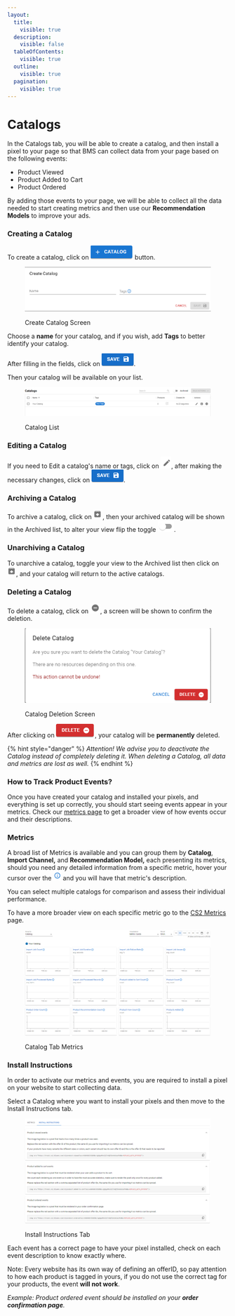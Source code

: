```yaml
---
layout:
  title:
    visible: true
  description:
    visible: false
  tableOfContents:
    visible: true
  outline:
    visible: true
  pagination:
    visible: true
---
```


# Catalogs

In the Catalogs tab, you will be able to create a catalog, and then install a pixel to your page so that BMS can collect data from your page based on the following events:

* Product Viewed
* Product Added to Cart
* Product Ordered

By adding those events to your page, we will be able to collect all the data needed to start creating metrics and then use our **Recommendation Models** to improve your ads.

### Creating a Catalog

To create a catalog, click on <img src="../../.gitbook/assets/image (16) (6) (1).png" alt="Create Catalog" data-size="line"> button.

<figure><img src="../../.gitbook/assets/image (17) (6) (1).png" alt="" width="539"><figcaption><p>Create Catalog Screen</p></figcaption></figure>

Choose a **name** for your catalog, and if you wish, add **Tags** to better identify your catalog.

After filling in the fields, click on <img src="../../.gitbook/assets/image (18) (6) (1).png" alt="Save" data-size="line">.

Then your catalog will be available on your list.

<figure><img src="../../.gitbook/assets/image (19) (6) (1).png" alt=""><figcaption><p>Catalog List</p></figcaption></figure>

### Editing a Catalog

If you need to Edit a catalog's name or tags, click on <img src="../../.gitbook/assets/image (20) (4) (1).png" alt="Edit" data-size="line">, after making the necessary changes, click on <img src="../../.gitbook/assets/image (21) (2) (1).png" alt="Save" data-size="line">.

### Archiving a Catalog

To archive a catalog, click on <img src="../../.gitbook/assets/image (22) (2) (1).png" alt="Archive" data-size="line">, then your archived catalog will be shown in the Archived list, to alter your view flip the toggle <img src="../../.gitbook/assets/image (23) (2) (1).png" alt="Toggle" data-size="line">.

### Unarchiving a Catalog

To unarchive a catalog, toggle your view to the Archived list then click on <img src="../../.gitbook/assets/image (24) (2) (1).png" alt="Unarchive" data-size="line">, and your catalog will return to the active catalogs.

### Deleting a Catalog

To delete a catalog, click on <img src="../../.gitbook/assets/image (25) (2) (1).png" alt="Delete" data-size="line">, a screen will be shown to confirm the deletion.

<figure><img src="../../.gitbook/assets/image (26) (2) (1).png" alt=""><figcaption><p>Catalog Deletion Screen</p></figcaption></figure>

After clicking on <img src="../../.gitbook/assets/image (27) (2) (1).png" alt="Delete" data-size="line">, your catalog will be **permanently** deleted.

{% hint style="danger" %}
_Attention! We advise you to deactivate the Catalog instead of completely deleting it. When deleting a Catalog, all data and metrics are lost as well._
{% endhint %}

### How to Track Product Events?

Once you have created your catalog and installed your pixels, and everything is set up correctly, you should start seeing events appear in your metrics. Check our [metrics page](cs2-metrics/) to get a broader view of how events occur and their descriptions.

### Metrics

A broad list of Metrics is available and you can group them by **Catalog**, **Import Channel,** and **Recommendation Model,** each presenting its metrics, should you need any detailed information from a specific metric, hover your cursor over the <img src="../../.gitbook/assets/image (33) (2) (1).png" alt="Information" data-size="line"> and you will have that metric's description.

You can select multiple catalogs for comparison and assess their individual performance.

To have a more broader view on each specific metric go to the [CS2 Metrics](cs2-metrics/#catalog) page.

<figure><img src="../../.gitbook/assets/image (35) (2) (1).png" alt=""><figcaption><p>Catalog Tab Metrics</p></figcaption></figure>

### Install Instructions

In order to activate our metrics and events, you are required to install a pixel on your website to start collecting data.

Select a Catalog where you want to install your pixels and then move to the Install Instructions tab.

<figure><img src="../../.gitbook/assets/image (105).png" alt=""><figcaption><p>Install Instructions Tab</p></figcaption></figure>

Each event has a correct page to have your pixel installed, check on each event description to know exactly where.

Note: Every website has its own way of defining an offerID, so pay attention to how each product is tagged in yours, if you do not use the correct tag for your products, the event **will not work**.

_Example: Product ordered event should be installed on your **order confirmation page**._

